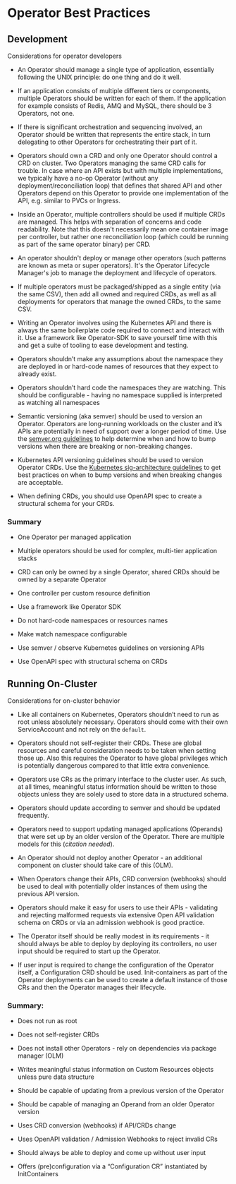 # Operator Best Practices

## Development
Considerations for operator developers

* An Operator should manage a single type of application, essentially following the UNIX principle: do one thing and do it well.

* If an application consists of multiple different tiers or components, multiple Operators should be written for each of them. If the application for example consists of Redis, AMQ and MySQL, there should be 3 Operators, not one.

* If there is significant orchestration and sequencing involved, an Operator should be written that represents the entire stack, in turn delegating to other Operators for orchestrating their part of it.

* Operators should own a CRD and only one Operator should control a CRD on cluster. Two Operators managing the same CRD calls for trouble. In case where an API exists but with multiple implementations, we typically have a no-op Operator (without any deployment/reconciliation loop) that defines that shared API and other Operators depend on this Operator to provide one implementation of the API, e.g. similar to PVCs or Ingress.

* Inside an Operator, multiple controllers should be used if multiple CRDs are managed. This helps with separation of concerns and code readability. Note that this doesn't necessarily mean one container image per controller, but rather one reconciliation loop (which could be running as part of the same operator binary) per CRD.

* An operator shouldn't deploy or manage other operators (such patterns are known as meta or super operators). It's the Operator Lifecycle Manager's job to manage the deployment and lifecycle of operators.

* If multiple operators must be packaged/shipped as a single entity (via the same CSV), then add all owned and required CRDs, as well as all deployments for operators that manage the owned CRDs, to the same CSV.

* Writing an Operator involves using the Kubernetes API and there is always the same boilerplate code required to connect and interact with it. Use a framework like Operator-SDK to save yourself time with this and get a suite of tooling to ease development and testing.

* Operators shouldn’t make any assumptions about the namespace they are deployed in or hard-code names of resources that they expect to already exist.

* Operators shouldn’t hard code the namespaces they are watching. This should be configurable - having no namespace supplied is interpreted as watching all namespaces

* Semantic versioning (aka semver) should be used to version an Operator. Operators are long-running workloads on the cluster and it’s APIs are potentially in need of support over a longer period of time. Use the [semver.org guidelines](https://semver.org) to help determine when and how to bump versions when there are breaking or non-breaking changes.

* Kubernetes API versioning guidelines should be used to version Operator CRDs. Use the [Kubernetes sig-architecture guidelines](https://github.com/kubernetes/community/blob/master/contributors/devel/sig-architecture/api_changes.md#so-you-want-to-change-the-api) to get best practices on when to bump versions and when breaking changes are acceptable.

* When defining CRDs, you should use OpenAPI spec to create a structural schema for your CRDs.

### Summary

* One Operator per managed application

* Multiple operators should be used for complex, multi-tier application stacks

* CRD can only be owned by a single Operator, shared CRDs should be owned by a separate Operator

* One controller per custom resource definition

* Use a framework like Operator SDK

* Do not hard-code namespaces or resources names

* Make watch namespace configurable

* Use semver / observe Kubernetes guidelines on versioning APIs

* Use OpenAPI spec with structural schema on CRDs


## Running On-Cluster
Considerations for on-cluster behavior

* Like all containers on Kubernetes, Operators shouldn’t need to run as root unless absolutely necessary. Operators should come with their own ServiceAccount and not rely on the `default`.

* Operators should not self-register their CRDs. These are global resources and careful consideration needs to be taken when setting those up. Also this requires the Operator to have global privileges which is potentially dangerous compared to that little extra convenience.

* Operators use CRs as the primary interface to the cluster user. As such, at all times, meaningful status information should be written to those objects unless they are solely used to store data in a structured schema.

* Operators should update according to semver and should be updated frequently.

* Operators need to support updating managed applications (Operands) that were set up by an older version of the Operator. There are multiple models for this (_citation needed_).

* An Operator should not deploy another Operator - an additional component on cluster should take care of this (OLM).

* When Operators change their APIs, CRD conversion (webhooks) should be used to deal with potentially older instances of them using the previous API version.

* Operators should make it easy for users to use their APIs - validating and rejecting malformed requests via extensive Open API validation schema on CRDs or via an admission webhook is good practice.

* The Operator itself should be really modest in its requirements - it should always be able to deploy by deploying its controllers, no user input should be required to start up the Operator.

* If user input is required to change the configuration of the Operator itself, a Configuration CRD should be used. Init-containers as part of the Operator deployments can be used to create a default instance of those CRs and then the Operator manages their lifecycle.

### Summary:

* Does not run as root

* Does not self-register CRDs

* Does not install other Operators - rely on dependencies via package manager (OLM)

* Writes meaningful status information on Custom Resources objects unless pure data structure

* Should be capable of updating from a previous version of the Operator

* Should be capable of managing an Operand from an older Operator version

* Uses CRD conversion (webhooks) if API/CRDs change

* Uses OpenAPI validation / Admission Webhooks to reject invalid CRs

* Should always be able to deploy and come up without user input

* Offers (pre)configuration via a “Configuration CR” instantiated by InitContainers

